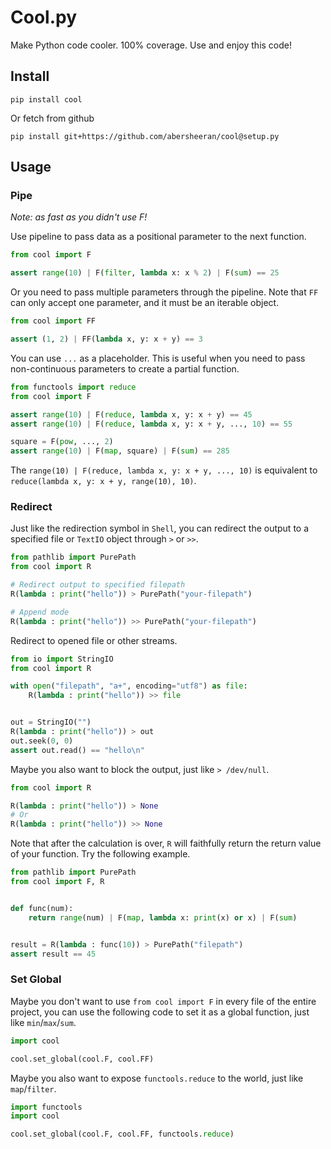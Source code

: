 # Cool.py

Make Python code cooler. 100% coverage. Use and enjoy this code!

## Install

```
pip install cool
```

Or fetch from github

```
pip install git+https://github.com/abersheeran/cool@setup.py
```

## Usage

### Pipe

*Note: as fast as you didn't use F!*

Use pipeline to pass data as a positional parameter to the next function.

```python
from cool import F

assert range(10) | F(filter, lambda x: x % 2) | F(sum) == 25
```

Or you need to pass multiple parameters through the pipeline. Note that `FF` can only accept one parameter, and it must be an iterable object.

```python
from cool import FF

assert (1, 2) | FF(lambda x, y: x + y) == 3
```

You can use `...` as a placeholder. This is useful when you need to pass non-continuous parameters to create a partial function.

```python
from functools import reduce
from cool import F

assert range(10) | F(reduce, lambda x, y: x + y) == 45
assert range(10) | F(reduce, lambda x, y: x + y, ..., 10) == 55

square = F(pow, ..., 2)
assert range(10) | F(map, square) | F(sum) == 285
```

The `range(10) | F(reduce, lambda x, y: x + y, ..., 10)` is equivalent to `reduce(lambda x, y: x + y, range(10), 10)`.

### Redirect

Just like the redirection symbol in `Shell`, you can redirect the output to a specified file or `TextIO` object through `>` or `>>`.

```python
from pathlib import PurePath
from cool import R

# Redirect output to specified filepath
R(lambda : print("hello")) > PurePath("your-filepath")

# Append mode
R(lambda : print("hello")) >> PurePath("your-filepath")
```

Redirect to opened file or other streams.

```python
from io import StringIO
from cool import R

with open("filepath", "a+", encoding="utf8") as file:
    R(lambda : print("hello")) >> file


out = StringIO("")
R(lambda : print("hello")) > out
out.seek(0, 0)
assert out.read() == "hello\n"
```

Maybe you also want to block the output, just like `> /dev/null`.

```python
from cool import R

R(lambda : print("hello")) > None
# Or
R(lambda : print("hello")) >> None
```

Note that after the calculation is over, `R` will faithfully return the return value of your function. Try the following example.

```python
from pathlib import PurePath
from cool import F, R


def func(num):
    return range(num) | F(map, lambda x: print(x) or x) | F(sum)


result = R(lambda : func(10)) > PurePath("filepath")
assert result == 45
```

### Set Global

Maybe you don't want to use `from cool import F` in every file of the entire project, you can use the following code to set it as a global function, just like `min`/`max`/`sum`.

```python
import cool

cool.set_global(cool.F, cool.FF)
```

Maybe you also want to expose `functools.reduce` to the world, just like `map`/`filter`.

```python
import functools
import cool

cool.set_global(cool.F, cool.FF, functools.reduce)
```
